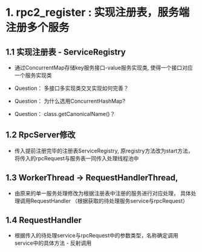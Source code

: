 # 1. rpc2_register : 实现注册表，服务端注册多个服务

## 1.1 实现注册表 - ServiceRegistry

- 通过ConcurrentMap存储key服务接口-value服务实现类, 使得一个接口对应一个服务实现类



- Question： 多接口多实现类交叉实现如何完善？
- Question： 为什么选用ConcurrentHashMap?
- Question：  class.getCanonicalName()？

## 1.2 RpcServer修改

- 传入提前注册完毕的注册表ServiceRegistry, 原registry方法改为start方法，将传入的rpcRequest与服务表一同传入处理线程池中

## 1.3 WorkerThread -> RequestHandlerThread,

- 由原来的单一服务处理修改为根据注册表中注册的服务进行对应处理， 具体处理调用RequestHandler （根据获取的待处理服务service与rpcRequest）

## 1.4 RequestHandler

- 根据传入的待处理service与rpcRequest中的参数类型，名称确定调用service中的具体方法 - 反射调用